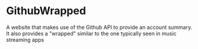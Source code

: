 # GithubWrapped
A website that makes use of the Github API to provide an account summary. It also provides a "wrapped" similar to the one typically seen in music streaming apps
